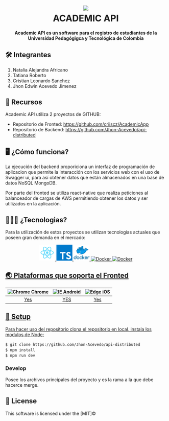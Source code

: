 <h1 align="center">
  <br>
  <a href="http://load-balancer-955967658.us-east-1.elb.amazonaws.com/"><img src="https://educacion30.b-cdn.net/wp-content/uploads/2016/11/additio-app-logo.png" width="200"></a>
  <br>
  ACADEMIC API
  <br>
</h1>

<h4 align="center">Academic API es un software para el registro de estudiantes de la Universidad Pedagógigca y Tecnológica de Colombia</h4>

## 🛠️ Integrantes
1. Natalia Alejandra Africano
2. Tatiana Roberto
3. Cristian Leonardo Sanchez
4. Jhon Edwin Acevedo Jimenez

## 📝 Recursos

Academic API utiliza 2 proyectos de GITHUB:
- Repositorio de Fronted: https://github.com/criiscz/AcademicApp 
- Repositorio de Backend: https://github.com/Jhon-Acevedo/api-distributed

## 🖥️ ¿Cómo funciona?

La ejecución del backend proporiciona un interfaz de programación de aplicacion que permite la interacción con los servicios web con el uso de Swagger ui, para así obtener datos que están almacenados en una base de datos NoSQL MongoDB.

Por parte del fronted se utiliza react-native que realiza peticiones al balanceador de cargas de AWS permitiendo obtener los datos y ser utilizados en la aplicación. 


## 🧑🏽‍💻 ¿Tecnologias?

Para la utilización de estos proyectos se utilizan tecnologias actuales que poseen gran demanda en el mercado:

<p align="center">
  <a href="https://es.reactjs.org/">
    <img src="https://raw.githubusercontent.com/github/explore/80688e429a7d4ef2fca1e82350fe8e3517d3494d/topics/react/react.png"
         alt="React" width="50">
  <a href="https://www.typescriptlang.org/">
    <img src="https://raw.githubusercontent.com/github/explore/80688e429a7d4ef2fca1e82350fe8e3517d3494d/topics/typescript/typescript.png"
         alt="React" width="50">  
  <a href="https://www.typescriptlang.org/">
    <img src="https://raw.githubusercontent.com/github/explore/80688e429a7d4ef2fca1e82350fe8e3517d3494d/topics/docker/docker.png"
         alt="Docker" width="50">  
  <a href="https://www.typescriptlang.org/">
    <img src="https://cdn.icon-icons.com/icons2/2415/PNG/512/mongodb_plain_wordmark_logo_icon_146423.png"
         alt="Docker" width="50">  
  <a href="https://www.typescriptlang.org/">
    <img src="https://cdn.icon-icons.com/icons2/673/PNG/512/Amazon_icon-icons.com_60478.png"
         alt="Docker" width="50"> 
</p>

## 🌏 Plataformas que soporta el Fronted

| <img src="https://user-images.githubusercontent.com/1215767/34348387-a2e64588-ea4d-11e7-8267-a43365103afe.png" alt="Chrome" width="16px" height="16px" /> Chrome | <img src="https://cdn.icon-icons.com/icons2/673/PNG/512/Android_icon-icons.com_60488.png" alt="IE" width="16px" height="16px" /> Android | <img src="https://cdn.icon-icons.com/icons2/2235/PNG/512/ios_os_logo_icon_134676.png" alt="Edge" width="16px" height="16px" /> iOS |
| :---------: | :---------: | :---------: | 
| Yes | YES | Yes |

 ## 🔧 Setup

Para hacer uso del repositorio clona el repositorio en local, instala los modulos de Node:
    
```sh
$ git clone https://github.com/Jhon-Acevedo/api-distributed
$ npm install
$ npm run dev
```

### Develop
Posee los archivos principales del proyecto y es la rama a la que debe hacerce merge. 
    
## 📜 License

This software is licensed under the [MIT]© 
